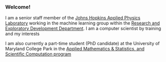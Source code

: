 ### Welcome!

I am a senior staff member of the [Johns Hopkins Applied Physics Laboratory](http://www.jhuapl.edu) working in the machine learning group within the [Research and Exploratory Development Department]( http://www.jhuapl.edu/ourwork/red/default.asp).
I am a computer scientist by training and my interests 

I am also currently a part-time student (PhD candidate) at the University of Maryland College Park in the [Applied Mathematics & Statistics, and Scientific Computation program](http://www.amsc.umd.edu)



